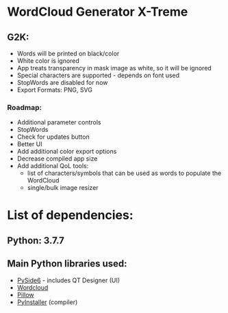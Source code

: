 # WordCloud Generator X-Treme

## G2K:

  - Words will be printed on black/color
  - White color is ignored
  - App treats transparency in mask image as white, so it will be ignored
  - Special characters are supported - depends on font used
  - StopWords are disabled for now
  - Export Formats: PNG, SVG

### Roadmap:

- Additional parameter controls
- StopWords
- Check for updates button
- Better UI
- Add additional color export options
- Decrease compiled app size
- Add additional QoL tools:
  - list of characters/symbols that can be used as words to populate the WordCloud
  - single/bulk image resizer

# List of dependencies:

## Python: 3.7.7

## Main Python libraries used:

- [PySide6](https://pypi.org/project/PySide6/) - includes QT Designer (UI)
- [Wordcloud](https://pypi.org/project/wordcloud/)
- [Pillow](https://pypi.org/project/Pillow/)
- [PyInstaller](https://pypi.org/project/pyinstaller/) (compiler)
